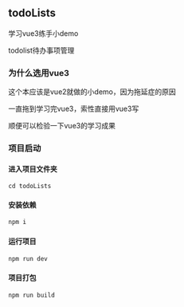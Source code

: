 ## todoLists

学习vue3练手小demo

todolist待办事项管理

### 为什么选用vue3

这个本应该是vue2就做的小demo，因为拖延症的原因

一直拖到学习完vue3，索性直接用vue3写

顺便可以检验一下vue3的学习成果

### 项目启动

#### 进入项目文件夹

```node
cd todoLists
```

#### 安装依赖

```sh
npm i
```

#### 运行项目

```sh
npm run dev
```

#### 项目打包

```sh
npm run build
```
